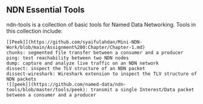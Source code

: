 ## NDN Essential Tools
ndn-tools is a collection of basic tools for Named Data Networking. Tools in this collection include:

    
    [[Peek]](https://github.com/syaifulahdan/Mini-NDN-Work/blob/main/Assignment%200:Chapter/Chapter-1.md)
    chunks: segmented file transfer between a consumer and a producer
    ping: test reachability between two NDN nodes
    dump: capture and analyze live traffic on an NDN network
    dissect: inspect the TLV structure of an NDN packet
    dissect-wireshark: Wireshark extension to inspect the TLV structure of NDN packets
    ![[peek]](https://github.com/named-data/ndn-tools/blob/master/tools/peek): transmit a single Interest/Data packet between a consumer and a producer
